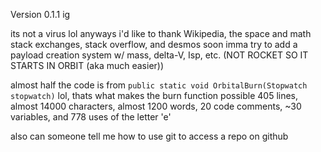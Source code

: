 Version 0.1.1 ig

its not a virus lol
anyways i'd like to thank Wikipedia, the space and math stack exchanges, stack overflow, and desmos
soon imma try to add a payload creation system w/ mass, delta-V, Isp, etc. (NOT ROCKET SO IT STARTS IN ORBIT (aka much easier)) 

almost half the code is from `public static void OrbitalBurn(Stopwatch stopwatch)` lol, thats what makes the burn function possible
405 lines, almost 14000 characters, almost 1200 words, 20 code comments, ~30 variables, and 778 uses of the letter 'e'

also can someone tell me how to use git to access a repo on github
